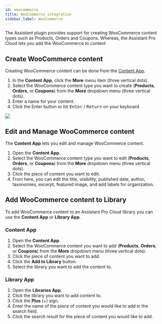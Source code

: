 ```yaml
---
id: woocommerce
title: WooCommerce integration
sidebar_label: WooCommerce
---
```


The Assistant plugin provides support for creating WooCommerce content types such as Products, Orders and Coupons. Whereas, the Assistant Pro Cloud lets you add the WooCommerce to content 

## Create WooCommerce content

Creating WooCommerce content can be done from the [Content App](../../plugin/apps/content.md).

1. In the **Content App**, click the **More** menu item (three vertical dots).
2. Select the WooCommerce content type you want to create (**Products**, **Orders**, or **Coupons**) from the **More** dropdown menu (three vertical dots).
3. Enter a name for your content.
4. Click the Enter button or hit <kbd>Enter</kbd> / <kbd>Return</kbd> on your keyboard.

![](/img/assistant/cloud--integrations--woocommerce--1.jpg)

## Edit and Manage WooCommerce content

The **Content App** lets you edit and manage WooCommerce content.

1. Open the **Content App**.
2. Select the WooCommerce content type you want to edit (**Products**, **Orders**, or **Coupons**) from the **More** dropdown menu (three vertical dots).
3. Click the piece of content you want to edit.
4. From here, you can edit the title, visibility, published date, author, taxonomies, excerpt, featured image, and add labels for organization. 

## Add WooCommerce content to Library

To add WooCommerce content to an Assistant Pro Cloud library you can use the **Content App** or **Library App**.

### Content App

1. Open the **Content App**.
2. Select the WooCommerce content you want to add (**Products**, **Orders**, or **Coupons**) from the **More** dropdown menu (three vertical dots).
3. Click the piece of content you want to add.
4. Click the **Add to Library** button.
5. Select the library you want to add the content to.

### Library App

1. Open the **Libraries App**.
2. Click the library you want to add content to.
3. Click the **Plus** (+) sign.
4. Enter the name of the piece of content you would like to add in the search field.
5. Click the search result for the piece of content you would like to add.
